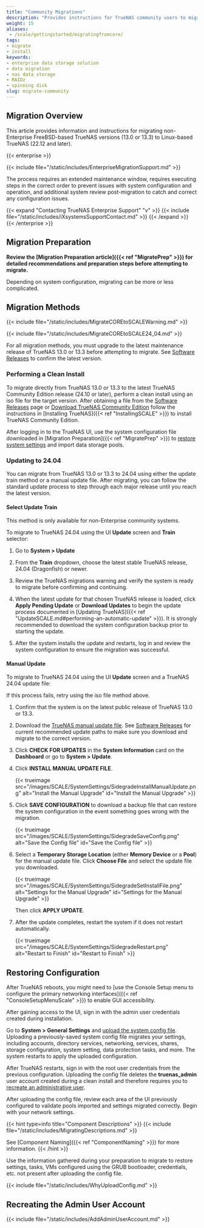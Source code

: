 ```yaml
---
title: "Community Migrations"
description: "Provides instructions for TrueNAS community users to migrate from FreeBSD- to Linux-based TrueNAS versions. Migration methods include using an ISO or manual update file."
weight: 15
aliases:
 - /scale/gettingstarted/migratingfromcore/
tags:
- migrate
- install
keywords:
- enterprise data storage solution
- data migration
- nas data storage
- RAIDz
- spinning disk
slug: migrate-community
---
```


## Migration Overview

This article provides information and instructions for migrating non-Enterprise FreeBSD-based TrueNAS versions (13.0 or 13.3) to Linux-based TrueNAS (22.12 and later).

{{< enterprise >}}

{{< include file="/static/includes/EnterpriseMigrationSupport.md" >}}

The process requires an extended maintenance window, requires executing steps in the correct order to prevent issues with system configuration and operation, and additional system review post-migration to catch and correct any configuration issues.

{{< expand "Contacting TrueNAS Enterprise Support" "v" >}}
{{< include file="/static/includes/iXsystemsSupportContact.md" >}}
{{< /expand >}}
{{< /enterprise >}}

## Migration Preparation

**Review the [Migration Preparation article]({{< ref "MigratePrep" >}}) for detailed recommendations and preparation steps before attempting to migrate.**

Depending on system configuration, migrating can be more or less complicated.

## Migration Methods

{{< include file="/static/includes/MigrateCOREtoSCALEWarning.md" >}}

{{< include file="/static/includes/MigrateCOREtoSCALE24_04.md" >}}

For all migration methods, you must upgrade to the latest maintenance release of TrueNAS 13.0 or 13.3 before attempting to migrate.
See [Software Releases](https://www.truenas.com/docs/softwarereleases/) to confirm the latest version.

### Performing a Clean Install

To migrate directly from TrueNAS 13.0 or 13.3 to the latest TrueNAS Community Edition release (24.10 or later), perform a clean install using an <file>iso</file> file for the target version.
After obtaining a file from the [Software Releases](https://www.truenas.com/docs/softwarereleases/) page or [Download TrueNAS Community Edition](https://www.truenas.com/truenas-community-edition/) follow the instructions in [Installing TrueNAS]({{< ref "InstallingSCALE" >}}) to install TrueNAS Community Edition.

After logging in to the TrueNAS UI, use the system configuration file downloaded in [Migration Preparation]({{< ref "MigratePrep" >}}) to [restore system settings](#restoring-configuration) and import data storage pools.

### Updating to 24.04

You can migrate from TrueNAS 13.0 or 13.3 to 24.04 using either the update train method or a manual update file.
After migrating, you can follow the standard update process to step through each major release until you reach the latest version.

#### Select Update Train

This method is only available for non-Enterprise community systems.

To migrate to TrueNAS 24.04 using the UI **Update** screen and **Train** selector:

1. Go to **System > Update**

2. From the **Train** dropdown, choose the latest stable TrueNAS release, 24.04 (Dragonfish) or newer.

3. Review the TrueNAS migrations warning and verify the system is ready to migrate before confirming and continuing.

4. When the latest update for that chosen TrueNAS release is loaded, click **Apply Pending Update** or **Download Updates** to begin the update process documented in [Updating TrueNAS]({{< ref "UpdateSCALE.md#performing-an-automatic-update" >}}).
   It is strongly recommended to download the system configuration backup prior to starting the update.

5. After the system installs the update and restarts, log in and review the system configuration to ensure the migration was successful.

#### Manual Update

To migrate to TrueNAS 24.04 using the UI **Update** screen and a TrueNAS 24.04 update file:

If this process fails, retry using the iso file method above.

1. Confirm that the system is on the latest public release of TrueNAS 13.0 or 13.3.

2. Download the [TrueNAS manual update file](https://www.truenas.com/download-truenas-scale/).
   See [Software Releases](https://www.truenas.com/docs/softwarereleases/#upgrade-paths) for current recommended update paths to make sure you download and migrate to the correct version.

3. Click **CHECK FOR UPDATES** in the **System Information** card on the **Dashboard** or go to **System > Update**.

4. Click **INSTALL MANUAL UPDATE FILE**.

   {{< trueimage src="/images/SCALE/SystemSettings/SidegradeInstallManualUpdate.png" alt="Install the Manual Upgrade" id="Install the Manual Upgrade" >}}

5. Click **SAVE CONFIGURATION** to download a backup file that can restore the system configuration in the event something goes wrong with the migration.

   {{< trueimage src="/images/SCALE/SystemSettings/SidegradeSaveConfig.png" alt="Save the Config file" id="Save the Config file" >}}

6. Select a **Temporary Storage Location** (either **Memory Device** or a **Pool**) for the manual update file.
   Click **Choose File** and select the update file you downloaded.

   {{< trueimage src="/images/SCALE/SystemSettings/SidegradeSetInstallFile.png" alt="Settings for the Manual Upgrade" id="Settings for the Manual Upgrade" >}}

   Then click **APPLY UPDATE**.

7. After the update completes, restart the system if it does not restart automatically.

   {{< trueimage src="/images/SCALE/SystemSettings/SidegradeRestart.png" alt="Restart to Finish" id="Restart to Finish" >}}

## Restoring Configuration

After TrueNAS reboots, you might need to [use the Console Setup menu to configure the primary networking interfaces]({{< ref "ConsoleSetupMenuScale" >}}) to enable GUI accessibility.

After gaining access to the UI, sign in with the admin user credentials created during installation.

Go to **System > General Settings** and [upload the system config file](/scaletutorials/systemsettings/general/managesysconfigscale/#uploading-the-file).
Uploading a previously-saved system config file migrates your settings, including accounts, directory services, networking, services, shares, storage configuration, system setting, data protection tasks, and more.
The system restarts to apply the uploaded configuration.

After TrueNAS restarts, sign in with the root user credentials from the previous configuration.
Uploading the config file deletes the **truenas_admin** user account created during a clean install and therefore requires you to [recreate an administrative user](#recreating-the-admin-user-account).

After uploading the config file, review each area of the UI previously configured to validate pools imported and settings migrated correctly. Begin with your network settings.

{{< hint type=info title="Component Descriptions" >}}
{{< include file="/static/includes/MigratingDescriptions.md" >}}

See [Component Naming]({{< ref "ComponentNaming" >}}) for more information.
{{< /hint >}}

Use the information gathered during your preparation to migrate to restore settings, tasks, VMs configured using the GRUB bootloader, credentials, etc. not present after uploading the config file.

{{< include file="/static/includes/WhyUploadConfig.md" >}}

## Recreating the Admin User Account

{{< include file="/static/includes/AddAdminUserAccount.md" >}}
